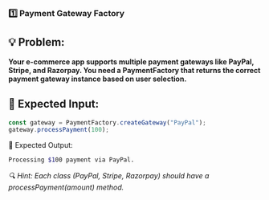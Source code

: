 ### 1️⃣ Payment Gateway Factory
## 💡 Problem:
**Your e-commerce app supports multiple payment gateways like PayPal, Stripe, and Razorpay. You need a PaymentFactory that returns the correct payment gateway instance based on user selection.**

## 📌 Expected Input:

```javascript
const gateway = PaymentFactory.createGateway("PayPal");
gateway.processPayment(100);
```
📌 Expected Output:

```sh
Processing $100 payment via PayPal.
```
*🔍 Hint: Each class (PayPal, Stripe, Razorpay) should have a processPayment(amount) method.*